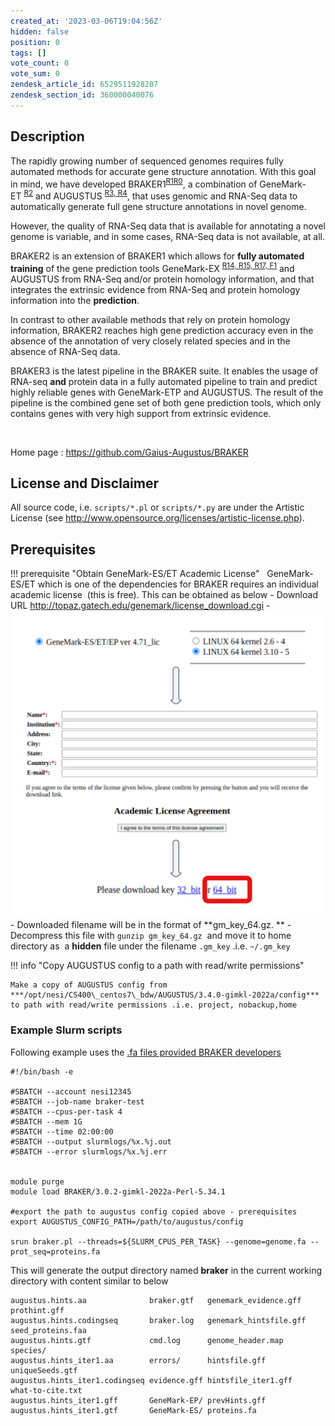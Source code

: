 ```yaml
---
created_at: '2023-03-06T19:04:56Z'
hidden: false
position: 0
tags: []
vote_count: 0
vote_sum: 0
zendesk_article_id: 6529511928207
zendesk_section_id: 360000040076
---
```


## Description

The rapidly growing number of sequenced genomes requires fully automated
methods for accurate gene structure annotation. With this goal in mind,
we have developed
BRAKER1<sup>[R1](https://github.com/Gaius-Augustus/BRAKER#f1)[R0](https://github.com/Gaius-Augustus/BRAKER#f0)</sup>,
a combination of
GeneMark-ET <sup>[R2](https://github.com/Gaius-Augustus/BRAKER#f2)</sup> and
AUGUSTUS <sup>[R3, ](https://github.com/Gaius-Augustus/BRAKER#f3)[R4](https://github.com/Gaius-Augustus/BRAKER#f4)</sup>,
that uses genomic and RNA-Seq data to automatically generate full gene
structure annotations in novel genome.

However, the quality of RNA-Seq data that is available for annotating a
novel genome is variable, and in some cases, RNA-Seq data is not
available, at all.

BRAKER2 is an extension of BRAKER1 which allows for **fully automated
training** of the gene prediction tools
GeneMark-EX <sup>[R14, ](https://github.com/Gaius-Augustus/BRAKER#f14)[R15, ](https://github.com/Gaius-Augustus/BRAKER#f15)[R17, ](https://github.com/Gaius-Augustus/BRAKER#f17)[F1](https://github.com/Gaius-Augustus/BRAKER#g1)</sup> and
AUGUSTUS from RNA-Seq and/or protein homology information, and that
integrates the extrinsic evidence from RNA-Seq and protein homology
information into the **prediction**.

In contrast to other available methods that rely on protein homology
information, BRAKER2 reaches high gene prediction accuracy even in the
absence of the annotation of very closely related species and in the
absence of RNA-Seq data.

BRAKER3 is the latest pipeline in the BRAKER suite. It enables the usage
of RNA-seq **and** protein data in a fully automated pipeline to train
and predict highly reliable genes with GeneMark-ETP and AUGUSTUS. The
result of the pipeline is the combined gene set of both gene prediction
tools, which only contains genes with very high support from extrinsic
evidence.

 

Home page : <https://github.com/Gaius-Augustus/BRAKER>

## License and Disclaimer

All source code, i.e. `scripts/*.pl` or `scripts/*.py` are under the
Artistic License
(see <http://www.opensource.org/licenses/artistic-license.php>).

## Prerequisites


!!! prerequisite "Obtain GeneMark-ES/ET Academic License"
 
    GeneMark-ES/ET which is one of the dependencies for BRAKER requires an individual academic license  (this is free). This can be obtained as below
     -   Download URL <http://topaz.gatech.edu/genemark/license_download.cgi>
     -   ![genemark\_es\_license.png](../../assets/images/BRAKER.png)
     -   Downloaded filename will be in the format of **gm\_key\_64.gz. **
     -   Decompress this file with `gunzip gm_key_64.gz`  and move it to
         home directory as  a **hidden** file under the filename `.gm_key` .i.e. `~/.gm_key`
    
!!! info "Copy AUGUSTUS config to a path with read/write permissions"

    Make a copy of AUGUSTUS config from ***/opt/nesi/CS400\_centos7\_bdw/AUGUSTUS/3.4.0-gimkl-2022a/config*** to path with read/write permissions .i.e. project, nobackup,home 

### Example Slurm scripts

Following example uses the [.fa files provided BRAKER developers](https://github.com/Gaius-Augustus/BRAKER/tree/master/example)

``` sl
#!/bin/bash -e

#SBATCH --account nesi12345
#SBATCH --job-name braker-test
#SBATCH --cpus-per-task 4
#SBATCH --mem 1G
#SBATCH --time 02:00:00
#SBATCH --output slurmlogs/%x.%j.out
#SBATCH --error slurmlogs/%x.%j.err


module purge
module load BRAKER/3.0.2-gimkl-2022a-Perl-5.34.1

#export the path to augustus config copied above - prerequisites
export AUGUSTUS_CONFIG_PATH=/path/to/augustus/config

srun braker.pl --threads=${SLURM_CPUS_PER_TASK} --genome=genome.fa --prot_seq=proteins.fa
```

This will generate the output directory named **braker** in the current
working directory with content similar to below 

``` sl
augustus.hints.aa              braker.gtf   genemark_evidence.gff  prothint.gff
augustus.hints.codingseq       braker.log   genemark_hintsfile.gff seed_proteins.faa
augustus.hints.gtf             cmd.log      genome_header.map      species/
augustus.hints_iter1.aa        errors/      hintsfile.gff          uniqueSeeds.gtf
augustus.hints_iter1.codingseq evidence.gff hintsfile_iter1.gff    what-to-cite.txt
augustus.hints_iter1.gff       GeneMark-EP/ prevHints.gff 
augustus.hints_iter1.gtf       GeneMark-ES/ proteins.fa 
```
